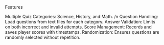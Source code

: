 Features

Multiple Quiz Categories: Science, History, and Math.
/n Question Handling: Load questions from text files for each category.
Answer Validation: Limits on both incorrect and invalid attempts.
Score Management: Records and saves player scores with timestamps.
Randomization: Ensures questions are randomly selected without repetition.
